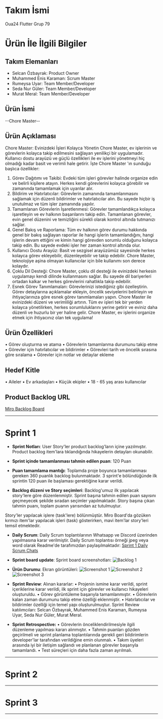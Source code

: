 # **Takım İsmi**

Oua24 Flutter Grup 79

# Ürün İle İlgili Bilgiler

## Takım Elemanları

- Selcan Özbayrak: Product Owner
- Muhammed Enis Karaman: Scrum Master
- Rumeysa Uyar: Team Member/Developer
- Seda Nur Güler: Team Member/Developer
- Murat Meral: Team Member/Developer

## Ürün İsmi

--Chore Master--

## Ürün Açıklaması

Chore Master: Evinizdeki İşleri Kolayca Yönetin
Chore Master, ev işlerinin ve görevlerin kolayca takip edilmesini sağlayan yenilikçi bir uygulamadır. Kullanıcı dostu arayüzü ve güçlü özellikleri ile ev işlerini yönetmeyi hiç olmadığı kadar basit ve verimli hale getirir. İşte Chore Master 'ın sunduğu başlıca özellikler:
1.	Görev Dağıtımı ve Takibi: Evdeki tüm işleri görevler halinde organize edin ve belirli kişilere atayın. Herkes kendi görevlerini kolayca görebilir ve zamanında tamamlamak için uyarılar alır.
2.	Bildirim ve Hatırlatıcılar: Görevlerin zamanında tamamlanmasını sağlamak için düzenli bildirimler ve hatırlatıcılar alın. Bu sayede hiçbir iş unutulmaz ve tüm işler zamanında yapılır.
3.	Tamamlanan Görevlerin İşaretlenmesi: Görevler tamamlandıkça kolayca işaretleyin ve ev halkının başarılarını takip edin. Tamamlanan görevler, evin genel düzenini ve temizliğini sürekli olarak kontrol altında tutmanızı sağlar.
4.	Genel Bakış ve Raporlama: Tüm ev halkının görev durumu hakkında genel bir bakış sağlayan raporlar ile hangi işlerin tamamlandığını, hangi işlerin devam ettiğini ve kimin hangi görevden sorumlu olduğunu kolayca takip edin. Bu sayede evdeki işler her zaman kontrol altında olur.
5.	Kullanıcı Dostu Arayüz: Basit ve sezgisel arayüzümüz sayesinde herkes kolayca görev ekleyebilir, düzenleyebilir ve takip edebilir. Chore Master, teknolojiye aşina olmayan kullanıcılar için bile kullanımı son derece kolaydır.
6.	Çoklu Dil Desteği: Chore Master, çoklu dil desteği ile evinizdeki herkesin uygulamayı kendi dilinde kullanmasını sağlar. Bu sayede dil bariyerleri ortadan kalkar ve herkes görevlerini rahatlıkla takip edebilir.
7.	Esnek Görev Tanımlamaları: Görevlerinizi istediğiniz gibi özelleştirin. Görev detaylarına açıklamalar ekleyin, öncelik seviyelerini belirleyin ve ihtiyaçlarınıza göre esnek görev tanımlamaları yapın.
Chore Master ile evinizdeki düzeni ve verimliliği artırın. Tüm ev işleri tek bir yerden kolayca yönetilirken, herkes sorumluluklarını yerine getirir ve eviniz daha düzenli ve huzurlu bir yer haline gelir. Chore Master, ev işlerini organize etmek için ihtiyacınız olan tek uygulama!

## Ürün Özellikleri

•	Görev oluşturma ve atama
•	Görevlerin tamamlanma durumunu takip etme
•	Görevler için hatırlatıcılar ve bildirimler
•	Görevleri tarih ve öncelik sırasına göre sıralama
•	Görevler için notlar ve detaylar ekleme

## Hedef Kitle

•	Aileler
•	Ev arkadaşları
•	Küçük ekipler
•	18 - 65 yaş arası kullanıcılar

## Product Backlog URL

[Miro Backlog Board](https://miro.com/app/board/uXjVK1CEJGg=/)

---

# Sprint 1

- **Sprint Notları**: User Story'ler product backlog'ların içine yazılmıştır. Product backlog item'lara tıklandığında hikayelerin detayları okunabilir.

- **Sprint içinde tamamlanması tahmin edilen puan**: 120 Puan

- **Puan tamamlama mantığı**: Toplamda proje boyunca tamamlanması gereken 360 puanlık backlog bulunmaktadır. 3 sprint'e bölündüğünde ilk sprintin 120 puan ile başlaması gerektiğine karar verildi.

- **Backlog düzeni ve Story seçimleri**: Backlog'umuz ilk yapılacak story'lere göre düzenlenmiştir. Sprint başına tahmin edilen puan sayısını geçmeyecek şekilde sıradan seçimler yapılmaktadır. Story başına çıkan tahmin puanı, toplam puanın yarısından az tutulmuştur. 

Story'ler yapılacak işlere (task'lere) bölünmüştür. Miro Board'da gözüken kırmızı item'lar yapılacak işleri (task) gösterirken, mavi item'lar story'leri temsil etmektedir.

- **Daily Scrum**: Daily Scrum toplantılarının Whatsapp ve Discord üzerinden yapılmasına karar verilmiştir. Daily Scrum toplantısı örneği jpeg veya word olarak Readme'de tarafımızdan paylaşılmaktadır: [Sprint 1 Daily Scrum Chats](https://github.com/EnisKaraman/Oua24-Flutter-Grup-79/blob/main/Project_document/Meeting.docx)

- **Sprint board update**: Sprint board screenshotları: 
![Backlog 1](https://github.com/EnisKaraman/Oua24-Flutter-Grup-79/blob/main/Project_document/Bootcamp_2024_Grup79_Sprint1.jpg) 

- **Ürün Durumu**: Ekran görüntüleri:
  ![Screenshot 1](https://github.com/EnisKaraman/Oua24-Flutter-Grup-79/blob/main/Project_document/1.png)
  ![Screenshot 2](https://github.com/EnisKaraman/Oua24-Flutter-Grup-79/blob/main/Project_document/2.png)
  ![Screenshot 3](https://github.com/EnisKaraman/Oua24-Flutter-Grup-79/blob/main/Project_document/3.png)

- **Sprint Review**: 
Alınan kararlar:
•	Projenin ismine karar verildi, sprint içeriklerine karar verildi, ilk sprint için görevler ve kullanıcı hikayeleri oluşturuldu.
•	Görev görüntüleme başarıyla tamamlanmıştır.
•	Görevlerin kalan zaman durumunu takip etme özelliği eklenmiştir.
•	Hatırlatıcılar ve bildirimler özelliği için temel yapı oluşturulmuştur.
Sprint Review katılımcıları: Selcan Özbayrak, Muhammed Enis Karaman, Rumeysa Uyar, Seda Nur Güler, Murat Meral.

- **Sprint Retrospective:**
•	Görevlerin önceliklendirilmesiyle ilgili düzenleme yapılması kararı alınmıştır.
•	Tahmin puanları gözden geçirilmeli ve sprint planlama toplantılarında gerekli geri bildirimlerin developer'lar tarafından verildiğine emin olunmalı.
•	Takım üyeleri arasında iyi bir iletişim sağlandı ve planlanan görevler başarıyla tamamlandı.
•	Test süreçleri için daha fazla zaman ayrılmalı.

---

# Sprint 2


---

# Sprint 3

---
